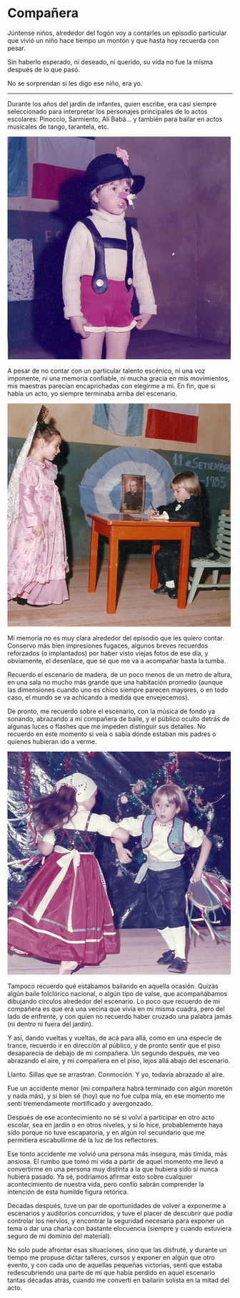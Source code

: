 # Compañera

Júntense niños, alrededor del fogón
voy a contarles un episodio particular
que vivió un niño hace tiempo un montón
y que hasta hoy recuerda con pesar.

Sin haberlo esperado,
ni deseado, ni querido,
su vida no fue la misma
después de lo que pasó.

No se sorprendan si les digo
ese niño, era yo.

---

Durante los años del jardín de infantes, quien escribe, era casi siempre seleccionado para interpretar los personajes principales de lo actos escolares: Pinoccio, Sarmiento, Alí Babá... y también para bailar en actos musicales de tango, tarantela, etc.

![](/img/pinoccio.jpg)

A pesar de no contar con un particular talento escénico, ni una voz imponente, ni una memoria confiable, ni mucha gracia en mis movimientos, mis maestras parecían encaprichadas con elegirme a mi. 
En fin, que si había un acto, yo siempre terminaba arriba del escenario.

![](/img/sarmiento.jpg)

Mi memoria no es muy clara alrededor del episodio que les quiero contar. Conservo más bien impresiones fugaces, algunos breves recuerdos reforzados (o implantados) por haber visto viejas fotos de ese día, y obviamente, el desenlace, que sé que me va a acompañar hasta la tumba.

Recuerdo el escenario de madera, de un poco menos de un metro de altura, en una sala no mucho más grande que una habitación promedio (aunque las dimensiones cuando uno es chico siempre parecen mayores, o en todo caso, el mundo se va achicando a medida que envejecemos). 

De pronto, me recuerdo sobre el escenario, con la música de fondo ya sonando, abrazando a mi compañera de baile, y el público oculto detrás de algunas luces o flashes que me impeden distinguir sus detalles. No recuerdo en este momento si veía o sabía dónde estaban mis padres o quienes hubieran ido a verme.

![](/img/tarantella.jpg)

Tampoco recuerdo qué estábamos bailando en aquella ocasión. Quizás algún baile folclórico nacional, o algún tipo de valse, que acompañábamos dibujando círculos alrededor del escenario. 
Lo poco que recuerdo de mi compañera es que era una vecina que vivía en mi misma cuadra, pero del lado de enfrente, y con quien no recuerdo haber cruzado una palabra jamás (ni dentro ni fuera del jardín).

Y así, dando vueltas y vueltas, de acá para allá, como en una especie de trance, recuerdo ir en dirección al público, y de pronto sentir que el piso desaparecía de debajo de mi compañera. 
Un segundo después, me veo abrazando el aire, y mi compañera en el piso, lejos allá abajo del escenario. 

Llanto.
Sillas que se arrastran.
Conmoción.
Y yo, todavía abrazado al aire.

Fue un accidente menor (mi compañera habrá terminado con algún moretón y nada más), y si bien sé (hoy) que no fue culpa mía, en ese momento me sentí tremendamente mortificado y avergonzado.

Después de ese acontecimiento no sé si volví a participar en otro acto escolar, sea en jardín o en otros niveles, y si lo hice, probablemente haya sido porque no tuve escapatoria, y en algún rol secundario que me permitiera escabullirme de la luz de los reflectores.

Ese tonto accidente me volvió una persona más insegura, más tímida, más ansiosa. El rumbo que tomó mi vida a partir de aquel momento me llevó a convertirme en una persona muy distinta a la que hubiera sido si nunca hubiera pasado. Ya sé, podríamos afirmar esto sobre cualquier acontecimiento de nuestra vida, pero confío sabrán comprender la intención de esta humilde figura retórica.

Décadas después, tuve un par de oportunidades de volver a exponerme a escenarios y auditorios concurridos, y tuve el placer de descubrir que podía controlar los nervios, y encontrar la seguridad necesaria para exponer un tema o dar una charla con bastante elocuencia (siempre y cuando estuviera seguro de mi dominio del material). 

No solo pude afrontar esas situaciones, sino que las disfruté, y durante un tiempo me propuse dictar talleres, cursos y exponer en algún que otro evento, y con cada uno de aquellas pequeñas victorias, sentí que estaba redescubriendo una parte de mi que había perdido en aquel escenario tantas décadas atrás, cuando me convertí en bailarín solista en la mitad del acto.